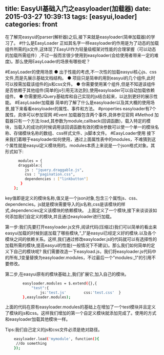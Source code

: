 title: EasyUI基础入门之easyloader(加载器)
date: 2015-03-27 10:39:13
tags: [easyui,loader]
categories: front
---
在了解完easyui的parser(解析器)之后,接下来就是easyloader(简单加载器)的学习了。
#什么是EasyLoader
正如其名字一样easyloader的作用是为了动态的加载组件所需的js文件,这体现了EasyUI作为轻量级框架对性能的合理掌握（可以动态的加载所需组件）,不过一般而言很少使用到easyloader(会给使用者带来一定的难度)。那么使用EasyLoader的场景有哪些呢？
<!--more-->
#EasyLoader的使用场景
    ● 出于性能的考虑,不一次性的加载easyui核心js、css文件,而是先展示基础文档结构。
    ● 项目只是简单的用到easyui的几个组件,此时可以按需加载该组件的js和css文件。
    ● 你需要使用某个组件,但是不知道该组件是否依赖于其他组件(简单的js引用无法达到),使用easyloader可以自动加载依赖组件。
    ● 你需要把JQuery基础库和自己实现的js结合起来，以达到更好的展示性能。 
#EasyLoader加载器
简单的了解了什么是easyloader以及其大概的使用场景,接下来看看easyloader的属性、事件和方法。
#properties
easyloader有7个属性，具体可以参加官网
#Event
加载器包含两个事件,具体参见官网
#Method
加载器只有一个方法:load,其参数为module,callback(回调函数)，载入特定的模块，当载入的成功的时候调用该回调函数有效的模块参数可以使一个单一的模块名称、存储模块名称的数组、css样式文件、js脚本文件。
#EasyLoader使用
接下来我们着眼于easyloader如何使用，通过上面属性表中的modules，不难猜到这个属性就是easyui定义模块用的。modules本质上来说是一个json格式对象。其形式如下: 
```bash
      modules = {
      draggable:{
         js : "jquery.draggable.js",
         css : "pagination.css",
         dependencies : ["linkbutton"]
       }
    };
```
key值即是定义的模块名称,值又是一个json对象,包含三个属性js、css、dependencies。js就是模块需要导入的js名称,css是该模块的样式,dependencies定义该模块的依赖模块。
上面定义了一个模块,接下来谈谈该如何添加我们自定义的模块,并且通过easyloader进行加载。

第一步:我们先要打开easyloader.js文件,阅读代码(压缩过)我们可以简单的看出来easyui加载的时候到底加载了哪些模块,“_1”是easyui已经定义好的模块.以及各个模块之间的依赖关系。这样,我们通过修改easyloader.js的代码就可以有选择性的加载所需的模块,提高easyui的性能(一般情况下不建议)。那么我们如何简单的定义下自己的模块呢? 我们需要改造一下easyload.js，我们将easyloader.js代码中的所有_1变量替换为easyloader.modules，不过最后一个"modules:_1"的引用不要修改。

第二步,在easyui原有的模块基础上,我们扩展它,加入自己的模块。
```bash
		easyloader.modules = $.extend({},{
			"test":{
				js:'test.js'		css:'test.css'	}
		},easyloader.modules);
```
上面的代码在原有easyloader.modules的基础上在增加了一个test模块并且定义了模块的js和css。这样我们增加的第一个自定义模块就添加完成了。使用的方式和easyloader加载其他模块一样。

Tips:我们自己定义的js和css文件必须是绝对路径。
```bash
	easyloader.load('mymodule', function(){      
	 //do something
	});
```
